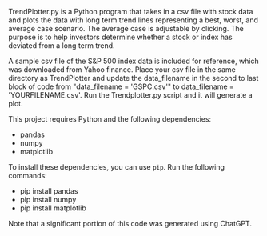 TrendPlotter.py is a Python program that takes in a csv file with stock data and plots the data with long term trend lines representing a best, worst, and average case scenario. The average case is adjustable by clicking. The purpose is to help investors determine whether a stock or index has deviated from a long term trend.

A sample csv file of the S&P 500 index data is included for reference, which was downloaded from Yahoo finance. Place your csv file in the same directory as TrendPlotter and update the data_filename in the second to last block of code from "data_filename = 'GSPC.csv'" to data_filename = 'YOURFILENAME.csv'. Run the Trendplotter.py script and it will generate a plot.

This project requires Python and the following dependencies:

- pandas
- numpy
- matplotlib

To install these dependencies, you can use `pip`. Run the following commands:

- pip install pandas
- pip install numpy
- pip install matplotlib

Note that a significant portion of this code was generated using ChatGPT.
